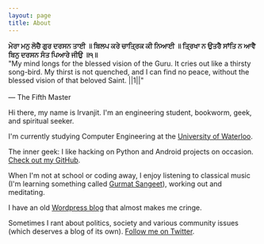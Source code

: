 ```yaml
---
layout: page
title: About
---
```


<p class="message">
<b>ਮੇਰਾ ਮਨੁ ਲੋਚੈ ਗੁਰ ਦਰਸਨ ਤਾਈ ॥ ਬਿਲਪ ਕਰੇ ਚਾਤ੍ਰਿਕ ਕੀ ਨਿਆਈ ॥ ਤ੍ਰਿਖਾ ਨ ਉਤਰੈ ਸਾਂਤਿ ਨ ਆਵੈ ਬਿਨੁ ਦਰਸਨ ਸੰਤ ਪਿਆਰੇ ਜੀਉ ॥੧॥ </b>
<br>
"My mind longs for the blessed vision of the Guru. It cries out like a thirsty song-bird. My thirst is not quenched, and I can find no peace, without the blessed vision of that beloved Saint. ||1||"<br><br>&mdash; The Fifth Master
</p>


Hi there, my name is Irvanjit. I'm an engineering student, bookworm, geek, and spiritual seeker.

I'm currently studying Computer Engineering at the [University of Waterloo](http://uwaterloo.ca/engineering).

The inner geek: I like hacking on Python and Android projects on occasion. [Check out my GitHub](https://github.com/irvanjit).

When I'm not at school or coding away, I enjoy listening to classical music (I'm learning something called [Gurmat Sangeet](http://www.rajacademy.com/history-of-gurmat-sangeet)), working out and meditating.

I have an old [Wordpress blog](http://irvanjit.wordpress.com) that almost makes me cringe.

Sometimes I rant about politics, society and various community issues (which deserves a blog of its own).
[Follow me on Twitter](https://twitter.com/irvanjit).

